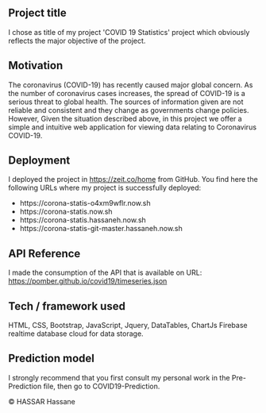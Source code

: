 ## Project title
I chose as title of my project 'COVID 19 Statistics' project which obviously reflects the major objective of the project.

## Motivation
<p>The coronavirus (COVID-19) has recently caused major global concern.
As the number of coronavirus cases increases, the spread of COVID-19 is a serious threat to global health.
The sources of information given are not reliable and consistent and they change as governments change policies.
However, Given the situation described above, in this project we offer a simple and intuitive web application 
for viewing data relating to Coronavirus COVID-19.
</p>

## Deployment
I deployed the project in https://zeit.co/home from GitHub.
You find here the following URLs where my project is successfully deployed:
<ul>
<li>https://corona-statis-o4xm9wflr.now.sh</li>
<li>https://corona-statis.now.sh</li>
<li>https://corona-statis.hassaneh.now.sh</li>
<li>https://corona-statis-git-master.hassaneh.now.sh</li>
</ul>

## API Reference
I made the consumption of the API that is available on URL: https://pomber.github.io/covid19/timeseries.json

## Tech / framework used
HTML, CSS, Bootstrap, JavaScript, Jquery, DataTables, ChartJs
Firebase realtime database cloud for data storage.

## Prediction model
I strongly recommend that you first consult my personal work in the Pre-Prediction file, then go to COVID19-Prediction.

© HASSAR Hassane
